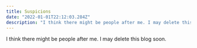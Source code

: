 ```yaml
---
title: Suspicions
date: "2022-01-01T22:12:03.284Z"
description: "I think there might be people after me. I may delete this blog soon."
---
```


I think there might be people after me. I may delete this blog soon.